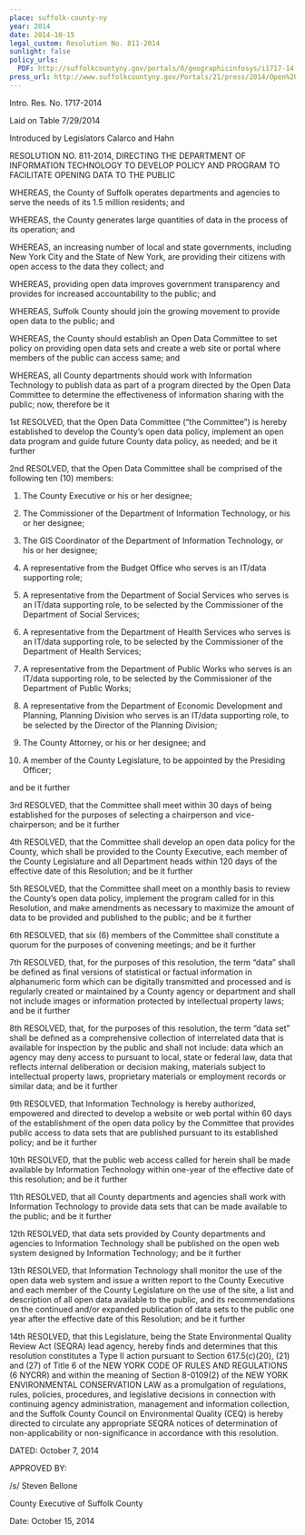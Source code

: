 ```yaml
---
place: suffolk-county-ny
year: 2014
date: 2014-10-15
legal_custom: Resolution No. 811-2014
sunlight: false
policy_urls:
  PDF: http://suffolkcountyny.gov/portals/0/geographicinfosys/i1717-14.pdf
press_url: http://www.suffolkcountyny.gov/Portals/21/press/2014/Open%20Data%20Press%20Release.pdf
---
```


Intro. Res. No. 1717-2014

Laid on Table 7/29/2014

Introduced by Legislators Calarco and Hahn

RESOLUTION NO. 811-2014, DIRECTING THE DEPARTMENT OF INFORMATION TECHNOLOGY TO DEVELOP POLICY AND PROGRAM TO FACILITATE OPENING DATA TO THE PUBLIC

WHEREAS, <span class="g-goals-and-values">the County of Suffolk operates departments and agencies to serve the needs of its 1.5 million residents; and</span>

WHEREAS, <span class="g-goals-and-values">the County generates large quantities of data in the process of its operation; and</span>

WHEREAS, <span class="g-goals-and-values">an increasing number of local and state governments, including New York City and the State of New York, are providing their citizens with open access to the data they collect; and</span>

WHEREAS, <span class="g-goals-and-values">providing open data improves government transparency and provides for increased accountability to the public; and</span>

WHEREAS, <span class="g-goals-and-values">Suffolk County should join the growing movement to provide open data to the public; and</span>

WHEREAS, <span class="g-goals-and-values">the County should establish a</span>n Open Data Committee to set <span class="g-goals-and-values">policy on providing open data sets and create a web site or portal where members of the public can access same; and</span>

WHEREAS, <span class="g-goals-and-values">all County departments should work with Information Technology to publish data as part of a program</span> directed by the Open Data Committee <span class="g-goals-and-values">to determine the effectiveness of information sharing with the public;</span> now, therefore be it

1st RESOLVED, that the Open Data Committee (“the Committee”) is hereby established to develop the County’s open data policy, implement an open data program and guide future County data policy, as needed; and be it further

2nd RESOLVED, that the Open Data Committee shall be comprised of the following ten (10) members:

1. The County Executive or his or her designee;

2. The Commissioner of the Department of Information Technology, or his or her designee;

3. The GIS Coordinator of the Department of Information Technology, or his or her designee;

4. A representative from the Budget Office who serves is an IT/data supporting role;

5. A representative from the Department of Social Services who serves is an IT/data supporting role, to be selected by the Commissioner of the Department of Social Services;

6. A representative from the Department of Health Services who serves is an IT/data supporting role, to be selected by the Commissioner of the Department of Health Services;

7. A representative from the Department of Public Works who serves is an IT/data supporting role, to be selected by the Commissioner of the Department of Public Works;

8. A representative from the Department of Economic Development and Planning, Planning Division who serves is an IT/data supporting role, to be selected by the Director of the Planning Division;

9. The County Attorney, or his or her designee; and

10. A member of the County Legislature, to be appointed by the Presiding Officer;

and be it further

3rd RESOLVED, that the Committee shall meet within 30 days of being established for the purposes of selecting a chairperson and vice-chairperson; and be it further

4th RESOLVED, that the Committee shall develop an open data policy for the County, which shall be provided to the County Executive, each member of the County Legislature and all Department heads within 120 days of the effective date of this Resolution; and be it further

5th RESOLVED, that the Committee shall meet on a monthly basis to review the County’s open data policy, implement the program called for in this Resolution, and make amendments as necessary to maximize the amount of data to be provided and published to the public; and be it further

6th RESOLVED, that six (6) members of the Committee shall constitute a quorum for the purposes of convening meetings; and be it further

7th RESOLVED, <span class="def-data"><span class="g-sensitive-information">that, for the purposes of this resolution, the term “data” shall be defined as final versions of statistical or factual information in alphanumeric form which can be digitally transmitted and processed and is regularly created or maintained by a County agency or department and shall not include images or information protected by intellectual property laws;</span></span> and be it further

8th RESOLVED, that, for the purposes of this resolution, the term “data set” shall be defined as a comprehensive collection of interrelated data that is available for inspection by the public and shall not include: data which an agency may deny access to pursuant to local, state or federal law, data that reflects internal deliberation or decision making, materials subject to intellectual property laws, proprietary materials or employment records or similar data; and be it further

9th RESOLVED, <span class="g-data-portals-and-websites">that Information Technology is </span>hereby authorized, empowered and <span class="g-data-portals-and-websites">directed to develop a website or web portal</span> within 60 days of the establishment of the open data policy by the Committee <span class="g-data-portals-and-websites">that provides public access to data sets that are published pursuant to its established policy;</span> and be it further

10th RESOLVED, <span class="g-oversight-authority">that the public <span class="g-binding-regulations">web access called for herein shall be made available by Information Technology within one-year of the effective date of this resolution</span>; and be it further</span>

11th RESOLVED, <span class="g-proactive-release"><span class="g-oversight-authority">that all County departments and agencies shall work with Information Technology to provide data sets that can be made available to the public;</span> and be it further</span>

12th RESOLVED, <span class="g-oversight-authority">that data sets provided by County departments and agencies to Information Technology shall be published on the open web system designed by Information Technology</span>; and be it further

13th RESOLVED, that Information Technology shall monitor the use of the open data web system and issue a written report to the County Executive and each member of the County Legislature on the use of the site, a list and description of all open data available to the public, and its recommendations on the continued and/or expanded publication of data sets to the public one year after the effective date of this Resolution; and be it further

14th RESOLVED, that this Legislature, being the State Environmental Quality Review Act (SEQRA) lead agency, hereby finds and determines that this resolution constitutes a Type II action pursuant to Section 617.5(c)(20), (21) and (27) of Title 6 of the NEW YORK CODE OF RULES AND REGULATIONS (6 NYCRR) and within the meaning of Section 8-0109(2) of the NEW YORK ENVIRONMENTAL CONSERVATION LAW as a promulgation of regulations, rules, policies, procedures, and legislative decisions in connection with continuing agency administration, management and information collection, and the Suffolk County Council on Environmental Quality (CEQ) is hereby directed to circulate any appropriate SEQRA notices of determination of non-applicability or non-significance in accordance with this resolution.

DATED: October 7, 2014

APPROVED BY:

/s/ Steven Bellone

County Executive of Suffolk County

Date: October 15, 2014

